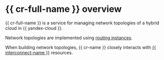 # {{ cr-full-name }} overview

{{ cr-full-name }} is a service for managing network topologies of a hybrid cloud in {{ yandex-cloud }}.

Network topologies are implemented using [routing instances](./routing-instance.md).

When building network topologies, {{ cr-name }} closely interacts with [{{ interconnect-name }}](../../interconnect/concepts/index.md) resources.


